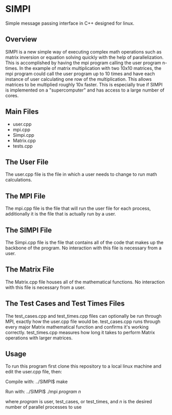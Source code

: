 # SIMPI
Simple message passing interface in C++ designed for linux. 

## Overview
SIMPI is a new simple way of executing complex math operations such as matrix inversion or equation solving quickly with the help of parallelization. This is accomplished by having the mpi program calling the user program n-times. In the example of matrix multiplication with two 10x10 matrices, the mpi program could call the user program up to 10 times and have each instance of user calculating one row of the multiplication. This allows matrices to be multiplied roughly 10x faster. This is especially true if SIMPI is implemented on a "supercomputer" and has access to a large number of cores. 

## Main Files 
* user.cpp
* mpi.cpp
* Simpi.cpp
* Matrix.cpp
* tests.cpp

## The User File
The user.cpp file is the file in which a user needs to change to run math calculations. 

## The MPI File
The mpi.cpp file is the file that will run the user file for each process, additionally it is the file that is actually run by a user.

## The SIMPI File
The Simpi.cpp file is the file that contains all of the code that makes up the backbone of the program. 
No interaction with this file is necessary from a user. 

## The Matrix File
The Matrix.cpp file houses all of the mathematical functions.
No interaction with this file is necessary from a user. 

## The Test Cases and Test Times Files
The test_cases.cpp and test_times.cpp files can optionally be run through MPI, exactly how the user.cpp file would be.
test_cases.cpp runs through every major Matrix mathematical function and confirms it's working correctly.
test_times.cpp measures how long it takes to perform Matrix operations with larger matrices. 

## Usage 
To run this program first clone this repository to a local linux machine and edit the user.cpp file, then:

Compile with:
../SIMPI$ make

Run with:
../SIMPI$ ./mpi *program* *n*

where *program* is user, test_cases, or test_times, and *n* is the desired number of parallel processes to use
